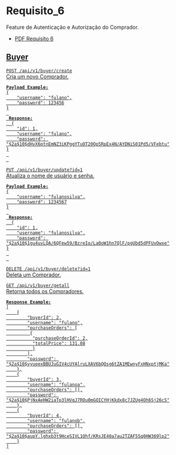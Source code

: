 # Requisito_6
Feature de Autenticação e Autorização do Comprador.

- <a href="https://docs.google.com/document/d/1v_AUOkqUosuMutUrbal8I87ad0DTBTdT/edit?usp=sharing&ouid=108579776839460528384&rtpof=true&sd=true">PDF Requisito 6

## Buyer <br name="inboundOrder">

`POST /api/v1/buyer/create`<br>
Cria um novo Comprador.
<pre><code><b>Payload Example:</b>
{
    "username": "fulano",
    "password": 123456
}
 
 <b>Response:</b>
  {
    "id": 1,
    "username": "fulano",
    "password": "$2a$10$dHvX6ptnEmNZ3iKPggYTuOT20Op5RpEx4N/AYDNiS01Pd5/VFebtu"
}
 
 </code></pre>
 
`PUT /api/v1/buyer/update?id=1`<br>
Atualiza o nome de usuário e senha.
<pre><code><b>Payload Example:</b>
{
    "username": "fulanosilva",
    "password": 1234567
}
 
 <b>Response:</b>
  {
    "id": 1,
    "username": "fulanosilva",
    "password": "$2a$10$1gu4uvLQA/6QFew59/BzreIo/La0oW1hn7QlF/pgUbd5dPFUvOwxe"
}
 
 </code></pre>

 
`DELETE /api/v1/buyer/delete?id=1`<br>
Deleta um Comprador.

 
`GET /api/v1/buyer/getall`<br>
Retorna todos os Compradores.
<pre><code><b>Response Example:</b>
[
    {
        "buyerId": 2,
        "username": "fulano",
        "purchaseOrders": [
         {
          "purchaseOrderId": 2,
          "totalPrice": 131.88
          }
        ],
        "password": "$2a$10$vyueexBBUJuGIV4cUYAlruLXAV6bQOsg6tZA1MEwnyFxHNxptjMKa"
    },
    {
        "buyerId": 3,
        "username": "fulanoa",
        "purchaseOrders": [],
        "password": "$2a$10$PjNxAeHW2iaTp3lHVqJ7ROu0mGOICYHjKkdx8c7JZUg4Oh6Sj26cS"
    },
    {
        "buyerId": 4,
        "username": "fulanob",
        "purchaseOrders": [],
        "password": "$2a$10$aupY.lghxb3t9HceSIVL1Ohf/KRsJE40a7au2TZAF5Sq0HW369lp2"
    }
]
</code></pre>

